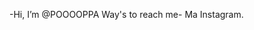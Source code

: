 -Hi, I’m @POOOOPPA
Way's to reach me- Ma Instagram.

<!---
POOOOPPA/POOOOPPA is a ✨ special ✨ repository because its `README.md` (this file) appears on your GitHub profile.
You can click the Preview link to take a look at your changes.
--->
